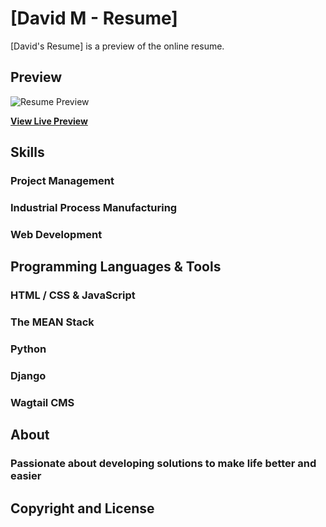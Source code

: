 # [David M - Resume]

[David's Resume] is a preview of the online resume.

## Preview

![Resume Preview](https://sites.google.com/view/david-mwasikira/david-resume)


**[View Live Preview](https://sites.google.com/view/david-mwasikira/david-resume)**

## Skills

### Project Management 
### Industrial Process Manufacturing
### Web Development




## Programming Languages & Tools

### HTML / CSS & JavaScript
### The MEAN Stack
### Python
### Django
### Wagtail CMS




## About

### Passionate about developing solutions to make life better and easier



## Copyright and License


